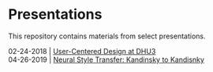 # Presentations  

This repository contains materials from select presentations.  

02-24-2018 | [User-Centered Design at DHU3](https://github.com/cderose/Presentations/blob/master/DeRose_DHU3_slides.zip)  
04-26-2019 | [Neural Style Transfer: Kandinsky to Kandisnky](https://github.com/cderose/Presentations/blob/master/2019-04-26_DeRose_Neural_Style_Yale_Smithsonian.zip)
